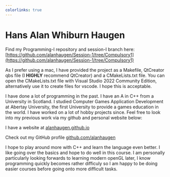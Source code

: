 ```yaml
---
colorlinks: true
---
```


# Hans Alan Whiburn Haugen

Find my Programming-I repository and session-I branch here: [https://github.com/alanhaugen/Session-1/tree/Compulsory1](https://github.com/alanhaugen/Session-1/tree/Compulsory1)

As I prefer using a mac, I have provided the project as a Makefile, QtCreator qbs file (I **HIGHLY** recommend QtCreator) and a CMakeLists.txt file. You can open the CMakeLists.txt file with Visual Studio 2022 Community Edition, alternatively use it to create files for vscode. I hope this is acceptable.

I have done a lot of programming in the past. I have an A in C++ from a University in Scotland. I studied Computer Games Application Development at Abertay University, the first University to provide a games education in the world. I have worked on a lot of hobby projects since. Feel free to look into my previous work via my github and personal website below:

I have a website at [alanhaugen.github.io](https://alanhaugen.github.io)

Check out my GitHub profile [github.com/alanhaugen](https://github.com/alanhaugen)

I hope to play around more with C++ and learn the language even better. I like going over the basics and hope to do well in this course. I am personally particularly looking forwards to learning modern openGL later, I know programming quickly becomes rather difficuly so I am happy to be doing easier courses before going onto more difficult tasks.

